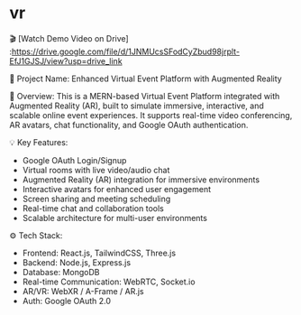 # vr
🎬 [Watch Demo Video on Drive] :https://drive.google.com/file/d/1JNMUcsSFodCyZbud98jrplt-EfJ1GJSJ/view?usp=drive_link 


📌 Project Name: Enhanced Virtual Event Platform with Augmented Reality

🎯 Overview:
This is a MERN-based Virtual Event Platform integrated with Augmented Reality (AR), built to simulate immersive, interactive, and scalable online event experiences. It supports real-time video conferencing, AR avatars, chat functionality, and Google OAuth authentication.

💡 Key Features:
- Google OAuth Login/Signup
- Virtual rooms with live video/audio chat
- Augmented Reality (AR) integration for immersive environments
- Interactive avatars for enhanced user engagement
- Screen sharing and meeting scheduling
- Real-time chat and collaboration tools
- Scalable architecture for multi-user environments

⚙️ Tech Stack:
- Frontend: React.js, TailwindCSS, Three.js
- Backend: Node.js, Express.js
- Database: MongoDB
- Real-time Communication: WebRTC, Socket.io
- AR/VR: WebXR / A-Frame / AR.js
- Auth: Google OAuth 2.0

